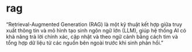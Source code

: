 # rag
“Retrieval-Augmented Generation (RAG) là một kỹ thuật kết hợp giữa truy xuất thông tin và mô hình tạo sinh ngôn ngữ lớn (LLM), giúp hệ thống AI có khả năng trả lời chính xác, cập nhật và theo ngữ cảnh bằng cách tìm và tổng hợp dữ liệu từ các nguồn bên ngoài trước khi sinh phản hồi.”
